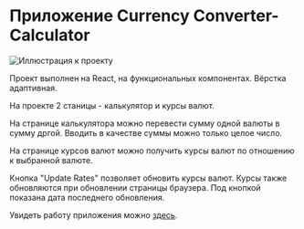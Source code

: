 # Приложение Currency Converter-Calculator

![Иллюстрация к проекту](https://github.com/teplospbru/test-task-2/screenshot_2022-05-22.png)

Проект выполнен на React, на функциональных компонентах. Вёрстка адаптивная.

На проекте 2 станицы - калькулятор и курсы валют.

На странице калькулятора можно перевести сумму одной валюты в сумму дргой. Вводить в качестве суммы можно только целое число.

На странице курсов валют можно получить курсы валют по отношению к выбранной валюте.

Кнопка "Update Rates" позволяет обновить курсы валют. Курсы также обновляются при обновлении страницы браузера. Под кнопкой показана дата последнего обновления.

Увидеть работу приложения можно [здесь](https://teplospbru.github.io).